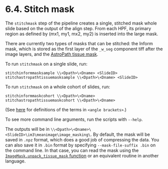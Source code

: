 # 6.4. Stitch mask

The `stitchmask` step of the pipeline creates a single, stitched mask
whole slide based on the output of the align step.  From each HPF, its
primary region as defined by (mx1, my1, mx2, my2) is inserted into the
large mask.

There are currently two types of masks that can be stitched: the Inform
mask, which is stored as the first layer of the `_w_seg` component tiff
after the image layers, and the [AstroPath tissue mask](../../shared/image_masking).

To run `stitchmask` on a single slide, run:
```
stitchinformmasksample \\<Dpath>\<Dname> <SlideID>
stitchastropathtissuemasksample \\<Dpath>\<Dname> <SlideID>
```

To run `stitchmask` on a whole cohort of slides, run:
```
stitchinformmaskcohort \\<Dpath>\<Dname>
stitchastropathtissuemaskcohort \\<Dpath>\<Dname>
```
(See [here](../../scans/docs/Definitions.md#43-definitions) for definitions
of the terms in `<angle brackets>`.)

To see more command line arguments, run the scripts with `--help`.

The outputs will be in `\\<Dpath>\<Dname>\<SlideID>\im3\meanimage\image_masking\`.
By default, the mask will be saved in `.npz` format, which does a good job of
compressing the data.  You can also save it in `.bin` format by specifying
`--mask-file-suffix .bin` on the command line.  In that case, you can read
the mask using the [`ImageMask.unpack_tissue_mask` function](../../shared/image_masking/image_mask.py#L165-L171)
or an equivalent routine in another language.
